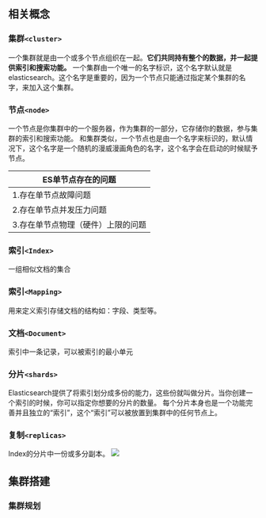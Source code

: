 ## 相关概念
### 集群`<cluster>`
一个集群就是由一个或多个节点组织在一起。**它们共同持有整个的数据，并一起提供索引和搜索功能。** 
一个集群由一个唯一的名字标识，这个名字默认就是elasticsearch。这个名字是重要的，因为一个节点只能通过指定某个集群的名字，来加入这个集群。

### 节点`<node>`
一个节点是你集群中的一个服务器，作为集群的一部分，它存储你的数据，参与集群的索引和搜索功能。
和集群类似，一个节点也是由一个名字来标识的，默认情况下，这个名字是一个随机的漫威漫画角色的名字，这个名字会在启动的时候赋予节点。

| ES单节点存在的问题         |
| ------------------ |
| 1.存在单节点故障问题        |
| 2.存在单节点并发压力问题      |
| 3.存在单节点物理（硬件）上限的问题 |
### 索引`<Index>`
一组相似文档的集合
### 索引`<Mapping>`
用来定义索引存储文档的结构如：字段、类型等。
### 文档`<Document>`
索引中一条记录，可以被索引的最小单元
### 分片`<shards>`
Elasticsearch提供了将索引划分成多份的能力，这些份就叫做分片。当你创建一个索引的时候，你可以指定你想要的分片的数量。
每个分片本身也是一个功能完善并且独立的“索引”，这个“索引”可以被放置到集群中的任何节点上。
### 复制`<replicas>`
Index的分片中一份或多分副本。
![](未命名文件.png)

## 集群搭建
### 集群规划